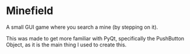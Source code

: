 # Minefield
 A small GUI game where you search a mine (by stepping on it).

 This was made to get more familiar with PyQt, 
 specifically the PushButton Object, 
 as it is the main thing I used to create this.
